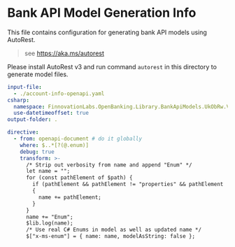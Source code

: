 # Bank API Model Generation Info

This file contains configuration for generating bank API models using AutoRest.

> see https://aka.ms/autorest

Please install AutoRest v3 and run command `autorest` in this directory to generate model files.

``` yaml
input-file:
  - ./account-info-openapi.yaml
csharp:
  namespace: FinnovationLabs.OpenBanking.Library.BankApiModels.UkObRw.V3p1p8.Aisp
  use-datetimeoffset: true
output-folder: .

directive:
  - from: openapi-document # do it globally 
    where: $..*[?(@.enum)]
    debug: true
    transform: >-
      /* Strip out verbosity from name and append "Enum" */
      let name = "";
      for (const pathElement of $path) {
        if (pathElement && pathElement != "properties" && pathElement != "definitions" && pathElement != "components" && pathElement != "schemas" && pathElement != "items")
        {
          name += pathElement;
        }
      }
      name += "Enum";
      $lib.log(name);
      /* Use real C# Enums in model as well as updated name */     
      $["x-ms-enum"] = { name: name, modelAsString: false };

``` 
